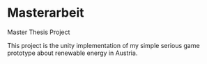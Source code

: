 # Masterarbeit
Master Thesis Project


This project is the unity implementation of my simple serious game prototype about renewable energy in Austria. 
